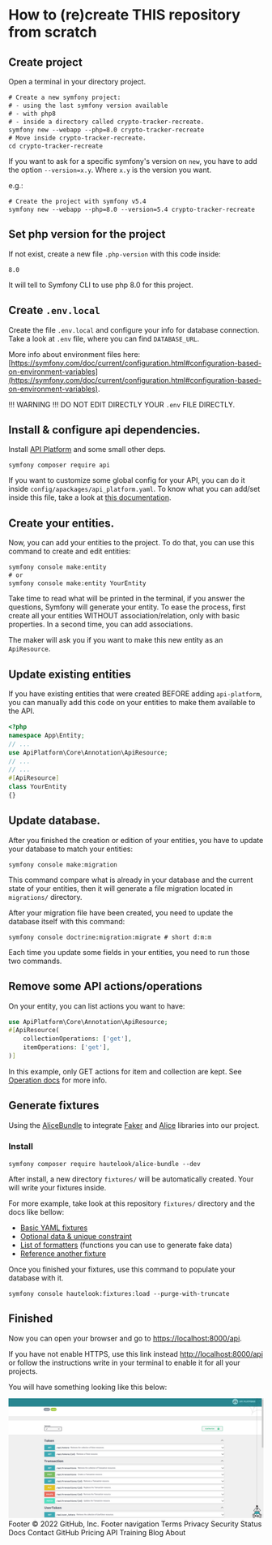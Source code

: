 How to (re)create THIS repository from scratch
==============================================

## Create project

Open a terminal in your directory project.

```shell
# Create a new symfony project:
# - using the last symfony version available
# - with php8
# - inside a directory called crypto-tracker-recreate.
symfony new --webapp --php=8.0 crypto-tracker-recreate
# Move inside crypto-tracker-recreate.
cd crypto-tracker-recreate
```

If you want to ask for a specific symfony's version on `new`, you have to add the option `--version=x.y`. Where `x.y` is
the version you want. 

e.g.:
```shell
# Create the project with symfony v5.4
symfony new --webapp --php=8.0 --version=5.4 crypto-tracker-recreate
```

## Set php version for the project

If not exist, create a new file `.php-version` with this code inside:
```
8.0
```
It will tell to Symfony CLI to use php 8.0 for this project.

## Create `.env.local`

Create the file `.env.local` and configure your info for database connection. Take a look at `.env` file, where you can
find `DATABASE_URL`.

More info about environment files here: [https://symfony.com/doc/current/configuration.html#configuration-based-on-environment-variables](https://symfony.com/doc/current/configuration.html#configuration-based-on-environment-variables).

!!! WARNING !!! DO NOT EDIT DIRECTLY YOUR `.env` FILE DIRECTLY.

## Install & configure api dependencies.

Install [API Platform](https://api-platform.com/docs/core/getting-started/) and some small other deps.

```shell
symfony composer require api
```

If you want to customize some global config for your API, you can do it inside `config/apackages/api_platform.yaml`. To
know what you can add/set inside this file, take a look at [this documentation](https://api-platform.com/docs/core/configuration/).

## Create your entities.

Now, you can add your entities to the project. To do that, you can use this command to create and edit entities:

```shell
symfony console make:entity
# or
symfony console make:entity YourEntity
```

Take time to read what will be printed in the terminal, if you answer the questions, Symfony will generate your entity.
To ease the process, first create all your entities WITHOUT association/relation, only with basic properties. In a
second time, you can add associations.

The maker will ask you if you want to make this new entity as an `ApiResource`.

## Update existing entities

If you have existing entities that were created BEFORE adding `api-platform`, you can manually add this code on your
entities to make them available to the API.

```php
<?php
namespace App\Entity;
// ...
use ApiPlatform\Core\Annotation\ApiResource;
// ...
// ...
#[ApiResource]
class YourEntity
{}
```

## Update database.

After you finished the creation or edition of your entities, you have to update your database to match your entities:
```shell
symfony console make:migration
```
This command compare what is already in your database and the current state of your entities, then it will generate a
file migration located in `migrations/` directory.

After your migration file have been created, you need to update the database itself with this command:
```shell
symfony console doctrine:migration:migrate # short d:m:m
```

Each time you update some fields in your entities, you need to run those two commands.

## Remove some API actions/operations

On your entity, you can list actions you want to have:

```php
use ApiPlatform\Core\Annotation\ApiResource;
#[ApiResource(
    collectionOperations: ['get'],
    itemOperations: ['get'],
)]
```

In this example, only GET actions for item and collection are kept. See [Operation docs](https://api-platform.com/docs/core/operations/)
for more info.

## Generate fixtures

Using the [AliceBundle](https://github.com/theofidry/AliceBundle) to integrate [Faker](https://fakerphp.github.io/)
and [Alice](https://github.com/nelmio/alice) libraries into our project.

### Install

```shell
symfony composer require hautelook/alice-bundle --dev
```

After install, a new directory `fixtures/` will be automatically created. Your will write your fixtures inside.

For more example, take look at this repository `fixtures/` directory and the docs like bellow:
- [Basic YAML fixtures](https://github.com/nelmio/alice/blob/master/doc/complete-reference.md#creating-fixtures)
- [Optional data & unique constraint](https://github.com/nelmio/alice/blob/master/doc/complete-reference.md#optional-data)
- [List of formatters](https://fakerphp.github.io/formatters/numbers-and-strings/) (functions you can use to generate fake data)
- [Reference another fixture](https://github.com/nelmio/alice/blob/master/doc/relations-handling.md)

Once you finished your fixtures, use this command to populate your database with it.

```shell
symfony console hautelook:fixtures:load --purge-with-truncate
```

## Finished

Now you can open your browser and go to [https://localhost:8000/api](https://localhost:8000/api).

If you have not enable HTTPS, use this link instead [http://localhost:8000/api](http://localhost:8000/api) or follow
the instructions write in your terminal to enable it for all your projects.

You will have something looking like this below:

![Screeshot of swagger](images/01-01-preview-swagger.jpeg)
Footer
© 2022 GitHub, Inc.
Footer navigation
Terms
Privacy
Security
Status
Docs
Contact GitHub
Pricing
API
Training
Blog
About
